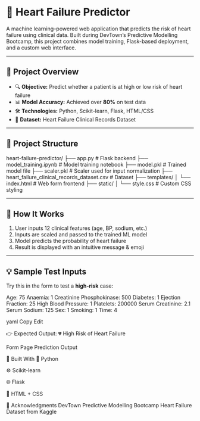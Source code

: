 # 💓 Heart Failure Predictor

A machine learning–powered web application that predicts the risk of heart failure using clinical data. Built during DevTown’s Predictive Modelling Bootcamp, this project combines model training, Flask-based deployment, and a custom web interface.

---

## 📌 Project Overview

- 🔍 **Objective:** Predict whether a patient is at high or low risk of heart failure
- 📊 **Model Accuracy:** Achieved over **80%** on test data
- 🛠️ **Technologies:** Python, Scikit-learn, Flask, HTML/CSS
- 📁 **Dataset:** Heart Failure Clinical Records Dataset

---

## 📂 Project Structure

heart-failure-predictor/
├── app.py # Flask backend
├── model_training.ipynb # Model training notebook
├── model.pkl # Trained model file
├── scaler.pkl # Scaler used for input normalization
├── heart_failure_clinical_records_dataset.csv # Dataset
├── templates/
│ └── index.html # Web form frontend
├── static/
│ └── style.css # Custom CSS styling


---

## 🧠 How It Works

1. User inputs 12 clinical features (age, BP, sodium, etc.)
2. Inputs are scaled and passed to the trained ML model
3. Model predicts the probability of heart failure
4. Result is displayed with an intuitive message & emoji

---

## 💡 Sample Test Inputs

Try this in the form to test a **high-risk** case:

Age: 75
Anaemia: 1
Creatinine Phosphokinase: 500
Diabetes: 1
Ejection Fraction: 25
High Blood Pressure: 1
Platelets: 200000
Serum Creatinine: 2.1
Serum Sodium: 125
Sex: 1
Smoking: 1
Time: 4

yaml
Copy
Edit

👉 Expected Output: 💔 High Risk of Heart Failure





Form Page	Prediction Output

🏁 Built With
🐍 Python

⚙️ Scikit-learn

🌐 Flask

💅 HTML + CSS


🙏 Acknowledgments
DevTown Predictive Modelling Bootcamp
Heart Failure Dataset from Kaggle


